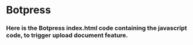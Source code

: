 # Botpress
### Here is the Botpress index.html code containing the javascript code, to trigger upload document feature.
